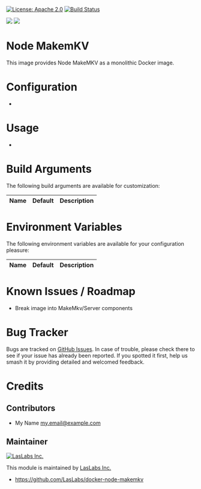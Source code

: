 [![License: Apache 2.0](https://img.shields.io/badge/license-Apache--2.0-blue.svg)](https://www.apache.org/licenses/LICENSE-2.0.html)
[![Build Status](https://travis-ci.org/LasLabs/docker-node-makemkv.svg?branch=master)](https://travis-ci.org/LasLabs/docker-node-makemkv)

[![](https://images.microbadger.com/badges/image/laslabs/docker-node-makemkv.svg)](https://microbadger.com/images/laslabs/docker-node-makemkv "Get your own image badge on microbadger.com")
[![](https://images.microbadger.com/badges/version/laslabs/docker-node-makemkv.svg)](https://microbadger.com/images/laslabs/docker-node-makemkv "Get your own version badge on microbadger.com")

Node MakemKV
==============

This image provides Node MakeMKV as a monolithic Docker image.

Configuration
=============

*

Usage
=====

* 

Build Arguments
===============

The following build arguments are available for customization:


| Name | Default | Description |
|------|---------|-------------|


Environment Variables
=====================

The following environment variables are available for your configuration
pleasure:

| Name | Default | Description |
|------|---------|-------------|


Known Issues / Roadmap
======================

* Break image into MakeMkv/Server components

Bug Tracker
===========

Bugs are tracked on [GitHub Issues](https://github.com/LasLabs/docker-node-makemkv/issues).
In case of trouble, please check there to see if your issue has already been reported.
If you spotted it first, help us smash it by providing detailed and welcomed feedback.

Credits
=======

Contributors
------------

* My Name <my.email@example.com>

Maintainer
----------

[![LasLabs Inc.](https://laslabs.com/logo.png)](https://laslabs.com)

This module is maintained by [LasLabs Inc.](https://laslabs.com)

* https://github.com/LasLabs/docker-node-makemkv
